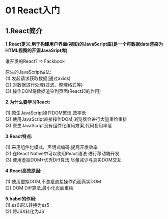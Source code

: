 # 01 React入门
## 1.React简介
**1.React定义**:**用于构建用户界面(视图)的JavaScript库(是一个将数据data渲染为HTML视图的开源JavaSript库)**

谁开发的React? => Fackbook

原生的JavaScript做法:  
  (1).发起请求获取数据(通过axios)  
  (2).对数据进行处理(过滤、整理格式等)  
  (3).操作DOM将数据渲染到页面(React起的作用)  
  
**2.为什么要学习React:**

(1).原生JavaScript操作DOM繁琐,效率低  
(2).使用JavaScript直接操作DOM,浏览器会进行大量重绘重排  
(3).原生JavaScript没有组件化编码方案,代码复用率低  

**3.React特点:**

(1).采用组件化模式、声明式编码,提高开发效率    
(2).在React Native中可以使用React语法 进行移动端开发  
(3).使用虚拟DOM+优秀Diff算法,尽量减少与真实DOM交互  

**4.React高效原因:**

(1).使用虚拟DOM,不总是直接操作页面真实DOM  
(2).DOM Diff算法,最小化页面重绘  

**5.babel的作用:**  
(1).es6语法转换为es5  
(2).将JSX转化为JS  
